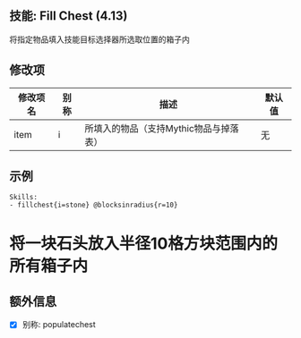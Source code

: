 技能: Fill Chest (4.13)
--------------------------

将指定物品填入技能目标选择器所选取位置的箱子内

修改项
----------

| 修改项名 | 别称    | 描述                                                                                                    | 默认值 |
|-----------|------------|----------------------------------------------------------------------------------------------------------------|---------------|
| item | i | 所填入的物品（支持Mythic物品与掉落表） | 无 |

示例
--------

    Skills:
    - fillchest{i=stone} @blocksinradius{r=10}
# 将一块石头放入半径10格方块范围内的所有箱子内

额外信息
-

- [x] 别称: populatechest
